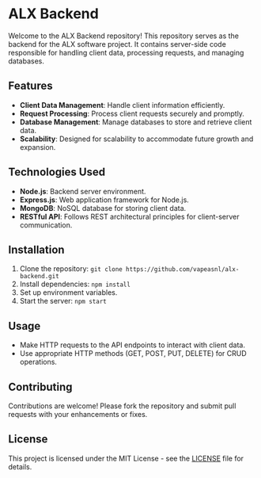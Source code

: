 # ALX Backend

Welcome to the ALX Backend repository! This repository serves as the backend for the ALX software project. It contains server-side code responsible for handling client data, processing requests, and managing databases.

## Features

- **Client Data Management**: Handle client information efficiently.
- **Request Processing**: Process client requests securely and promptly.
- **Database Management**: Manage databases to store and retrieve client data.
- **Scalability**: Designed for scalability to accommodate future growth and expansion.

## Technologies Used

- **Node.js**: Backend server environment.
- **Express.js**: Web application framework for Node.js.
- **MongoDB**: NoSQL database for storing client data.
- **RESTful API**: Follows REST architectural principles for client-server communication.

## Installation

1. Clone the repository: `git clone https://github.com/vapeasnl/alx-backend.git`
2. Install dependencies: `npm install`
3. Set up environment variables.
4. Start the server: `npm start`

## Usage

- Make HTTP requests to the API endpoints to interact with client data.
- Use appropriate HTTP methods (GET, POST, PUT, DELETE) for CRUD operations.

## Contributing

Contributions are welcome! Please fork the repository and submit pull requests with your enhancements or fixes.

## License

This project is licensed under the MIT License - see the [LICENSE](LICENSE) file for details.
